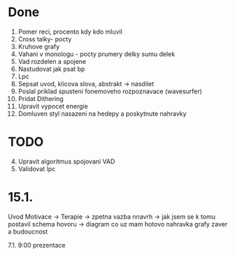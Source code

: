 # Done
1. Pomer reci, procento kdy kdo mluvil  
2. Cross talky- pocty
3. Kruhove grafy
4. Vahani v monologu - pocty prumery delky sumu delek
5. Vad rozdelen a spojene
6. Nastudovat jak psat bp
7. Lpc
8. Sepsat uvod, klicova slova, abstrakt -> nasdilet
9. Poslal priklad spusteni fonemoveho rozpoznavace (wavesurfer) 
10. Pridat Dithering
11. Upravit vypocet energie
12. Domluven styl nasazeni na hedepy a poskytnute nahravky

# TODO
4. Upravit algoritmus spojovani VAD
5. Validovat lpc


# 15.1.
Uvod
Motivace
 -> Terapie -> zpetna vazba
nnavrh -> jak jsem se k tomu postavil
schema hovoru -> diagram
co uz mam hotovo 
nahravka grafy
zaver a budoucnost

7.1. 9:00
prezentace 
